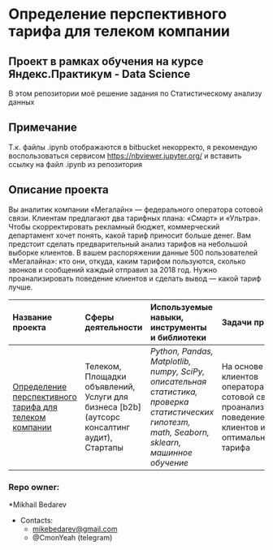 # Определение перспективного тарифа для телеком компании
## Проект в рамках обучения на курсе Яндекс.Практикум - Data Science

В этом репозитории моё решение задания по Статистическому анализу данных

## Примечание
Т.к. файлы .ipynb отображаются в bitbucket некорректо, я рекомендую воспользоваться сервисом https://nbviewer.jupyter.org/
и вставить ссылку на файл .ipynb из репозитория 

## Описание проекта
Вы аналитик компании «Мегалайн» — федерального оператора сотовой связи. Клиентам предлагают два тарифных плана: «Смарт» и «Ультра». 
Чтобы скорректировать рекламный бюджет, коммерческий департамент хочет понять, какой тариф приносит больше денег.
Вам предстоит сделать предварительный анализ тарифов на небольшой выборке клиентов. 
В вашем распоряжении данные 500 пользователей «Мегалайна»: кто они, откуда, каким тарифом пользуются, сколько звонков и сообщений каждый отправил за 2018 год.
Нужно проанализировать поведение клиентов и сделать вывод — какой тариф лучше.  

| Название проекта | Сферы деятельности | Используемые навыки, инструменты и библиотеки| Задачи проекта |
| :---------------------- | :---------------------- | :---------------------- |:---------------------- |
| [Определение перспективного тарифа для телеком компании](statistical_data_analysis) | Телеком, Площадки объявлений, Услуги для бизнеса [b2b] (аутсорс консалтинг аудит), Стартапы | *Python, Pandas, Matplotlib, numpy, SciPy, описательная статистика, проверка статистических гипотезm, math, Seaborn, sklearn, машинное обучение* | На основе данных клиентов оператора сотовой связи проанализировать поведение клиентов и поиск оптимального тарифа |


### Repo owner: ###
*Mikhail Bedarev  
* Contacts:    
   - mikebedarev@gmail.com  
   - @CmonYeah (telegram)